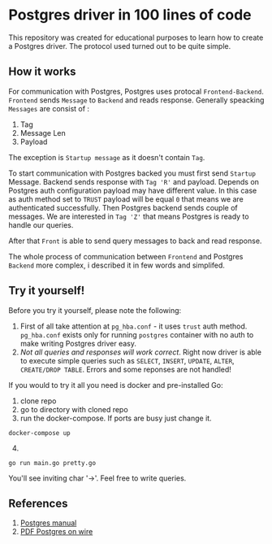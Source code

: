 # Postgres driver in 100 lines of code

This repository was created for educational purposes to learn how to create a Postgres driver. The protocol used turned out to be quite simple.

## How it works

For communication with Postgres, Postgres uses protocal `Frontend-Backend`. `Frontend` sends `Message` to `Backend` and reads response.
Generally speacking `Messages` are consist of :
1) Tag
2) Message Len
3) Payload

The exception is `Startup message` as it doesn't contain `Tag`.

To start communication with Postgres backed you must first send `Startup` Message. 
Backend sends response with `Tag 'R'` and payload. Depends on Postgres auth configuration payload may have different value.
In this case as auth method set to `TRUST` payload will be equal `0` that means we are authenticated successfully.
Then Postgres backend sends couple of messages. We are interested in `Tag 'Z'` that means Postgres is ready to handle our queries.

After that `Front` is able to send query messages to back and read response.

The whole process of communication between `Frontend` and Postgres `Backend` more complex, i described it in few words and simplifed.

## Try it yourself!

Before you try it yourself, please note the following:
1) First of all take attention at `pg_hba.conf` - it uses `trust` auth method. `pg_hba.conf` exists only for running `postgres` container with no auth to make writing Postgres driver easy.
2) *Not all queries and responses will work correct*. Right now driver is able to execute simple queries such as `SELECT`, `INSERT`, `UPDATE`, `ALTER`, `CREATE/DROP TABLE`.
Errors and some reponses are not handled!


If you would to try it all you need is docker and pre-installed Go:
1) clone repo
2) go to directory with cloned repo
3) run the docker-compose. If ports are busy just change it.
```
docker-compose up
```
4)
```
go run main.go pretty.go
```

You'll see inviting char '->'. Feel free to write queries.

## References
1) [Postgres manual](https://www.postgresql.org/docs/current/protocol.html)
2) [PDF Postgres on wire](https://beta.pgcon.org/2014/schedule/attachments/330_postgres-for-the-wire.pdf)
